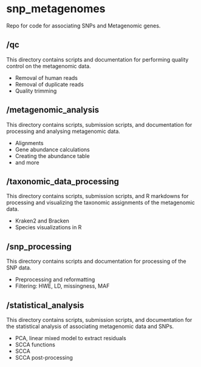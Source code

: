 # snp_metagenomes
Repo for code for associating SNPs and Metagenomic genes.

/qc 
----
This directory contains scripts and documentation for performing quality control on the metagenomic data.

* Removal of human reads
* Removal of duplicate reads
* Quality trimming

/metagenomic_analysis
---------------------
This directory contains scripts, submission scripts, and documentation for processing and analysing metagenomic data.

* Alignments
* Gene abundance calculations
* Creating the abundance table
* and more

/taxonomic_data_processing
--------------------------
This directory contains scripts, submission scripts, and R markdowns for processing and visualizing the taxonomic assignments of the metagenomic data.

* Kraken2 and Bracken 
* Species visualizations in R

/snp_processing
---------------
This directory contains scripts and documentation for processing of the SNP data.

* Preprocessing and reformatting
* Filtering: HWE, LD, missingness, MAF

/statistical_analysis
---------------------
This directory contains scripts, submission scripts, and documentation for the statistical analysis of associating metagenomic data and SNPs.

* PCA, linear mixed model to extract residuals
* SCCA functions
* SCCA
* SCCA post-processing
